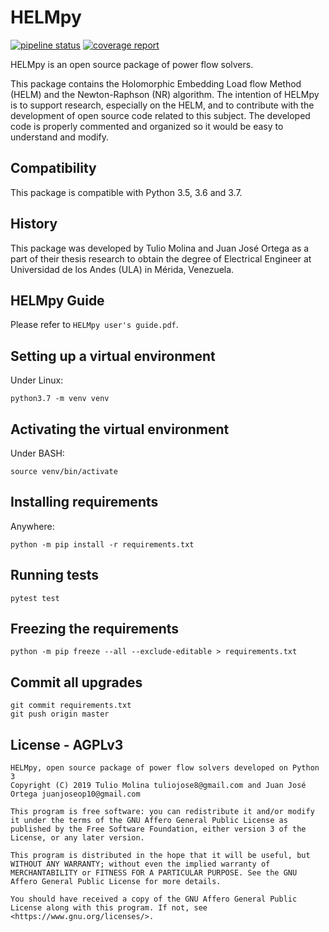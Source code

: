 # HELMpy

[![pipeline status](https://gitlab.com/bengt/HELMpy/badges/master/pipeline.svg)](https://gitlab.com/bengt/HELMpy/commits/master)
[![coverage report](https://gitlab.com/bengt/HELMpy/badges/master/coverage.svg)](https://gitlab.com/bengt/HELMpy/commits/master)

HELMpy is an open source package of power flow solvers.

This package contains the Holomorphic Embedding Load flow Method (HELM) and
    the Newton-Raphson (NR) algorithm.
The intention of HELMpy is to support research, especially on the HELM,
    and to contribute with the development of open source code
    related to this subject.
The developed code is properly commented and organized
    so it would be easy to understand and modify.

## Compatibility

This package is compatible with Python 3.5, 3.6 and 3.7.

## History

This package was developed by Tulio Molina and Juan José Ortega
    as a part of their thesis research
    to obtain the degree of Electrical Engineer
    at Universidad de los Andes (ULA) in Mérida, Venezuela.

## HELMpy Guide

Please refer to `HELMpy user's guide.pdf`.

## Setting up a virtual environment

Under Linux:

    python3.7 -m venv venv

## Activating the virtual environment

Under BASH:

    source venv/bin/activate

## Installing requirements

Anywhere:

    python -m pip install -r requirements.txt

## Running tests

    pytest test

## Freezing the requirements
    
    python -m pip freeze --all --exclude-editable > requirements.txt

## Commit all upgrades

    git commit requirements.txt
    git push origin master

## License - AGPLv3

	HELMpy, open source package of power flow solvers developed on Python 3
	Copyright (C) 2019 Tulio Molina tuliojose8@gmail.com and Juan José Ortega juanjoseop10@gmail.com

	This program is free software: you can redistribute it and/or modify it under the terms of the GNU Affero General Public License as published by the Free Software Foundation, either version 3 of the License, or any later version.

	This program is distributed in the hope that it will be useful, but WITHOUT ANY WARRANTY; without even the implied warranty of MERCHANTABILITY or FITNESS FOR A PARTICULAR PURPOSE. See the GNU Affero General Public License for more details.

	You should have received a copy of the GNU Affero General Public License along with this program. If not, see <https://www.gnu.org/licenses/>.
